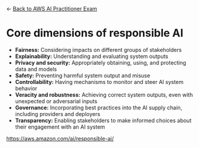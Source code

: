 ← [Back to AWS AI Practitioner Exam](../AWS%20AI%20Practitioner%20Exam.md)

# Core dimensions of responsible AI

- **Fairness:** Considering impacts on different groups of stakeholders
- **Explainability:** Understanding and evaluating system outputs
- **Privacy and security:** Appropriately obtaining, using, and protecting data and models
- **Safety:** Preventing harmful system output and misuse
- **Controllability:** Having mechanisms to monitor and steer AI system behavior
- **Veracity and robustness:** Achieving correct system outputs, even with unexpected or adversarial inputs
- **Governance:** Incorporating best practices into the AI supply chain, including providers and deployers
- **Transparency:** Enabling stakeholders to make informed choices about their engagement with an AI system

https://aws.amazon.com/ai/responsible-ai/